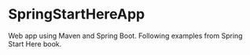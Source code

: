 # SpringStartHereApp
Web app using Maven and Spring Boot. Following examples from Spring Start Here book.
